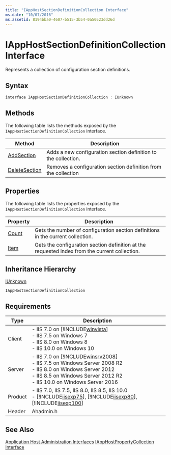 ```yaml
---
title: "IAppHostSectionDefinitionCollection Interface"
ms.date: "10/07/2016"
ms.assetid: 8194bba0-4607-b515-3b54-0a50523dd26d
---
```

# IAppHostSectionDefinitionCollection Interface
Represents a collection of configuration section definitions.  
  
## Syntax  
  
```cpp  
interface IAppHostSectionDefinitionCollection : IUnknown  
```  
  
## Methods  
 The following table lists the methods exposed by the `IAppHostSectionDefinitionCollection` interface.  
  
|Method|Description|  
|------------|-----------------|  
|[AddSection](../../web-development-reference/native-code-api-reference/iapphostsectiondefinitioncollection-addsection-method.md)|Adds a new configuration section definition  to the collection.|  
|[DeleteSection](../../web-development-reference/native-code-api-reference/iapphostsectiondefinitioncollection-deletesection-method.md)|Removes a configuration section definition from the collection|  
  
## Properties  
 The following table lists the properties exposed by the `IAppHostSectionDefinitionCollection` interface.  
  
|Property|Description|  
|--------------|-----------------|  
|[Count](../../web-development-reference/native-code-api-reference/iapphostsectiondefinitioncollection-count-property.md)|Gets the number of configuration section definitions in the current collection.|  
|[Item](../../web-development-reference/native-code-api-reference/iapphostsectiondefinitioncollection-item-property.md)|Gets the configuration section definition at the requested index from the current collection.|  
  
## Inheritance Hierarchy  
 [IUnknown](https://go.microsoft.com/fwlink/?LinkId=55951)  
  
 `IAppHostSectionDefinitionCollection`  
  
## Requirements  
  
|Type|Description|  
|----------|-----------------|  
|Client|-   IIS 7.0 on [!INCLUDE[winvista](../../wmi-provider/includes/winvista-md.md)]<br />-   IIS 7.5 on Windows 7<br />-   IIS 8.0 on Windows 8<br />-   IIS 10.0 on Windows 10|  
|Server|-   IIS 7.0 on [!INCLUDE[winsrv2008](../../wmi-provider/includes/winsrv2008-md.md)]<br />-   IIS 7.5 on Windows Server 2008 R2<br />-   IIS 8.0 on Windows Server 2012<br />-   IIS 8.5 on Windows Server 2012 R2<br />-   IIS 10.0 on Windows Server 2016|  
|Product|-   IIS 7.0, IIS 7.5, IIS 8.0, IIS 8.5, IIS 10.0<br />-   [!INCLUDE[iisexp75](../../web-development-reference/native-code-api-reference/includes/iisexp75-md.md)], [!INCLUDE[iisexp80](../../web-development-reference/native-code-api-reference/includes/iisexp80-md.md)], [!INCLUDE[iisexp100](../../web-development-reference/native-code-api-reference/includes/iisexp100-md.md)]|  
|Header|Ahadmin.h|  
  
## See Also  
 [Application Host Administration Interfaces](../../web-development-reference/native-code-api-reference/application-host-administration-interfaces.md)
 [IAppHostPropertyCollection Interface](../../web-development-reference/native-code-api-reference/iapphostpropertycollection-interface.md)
